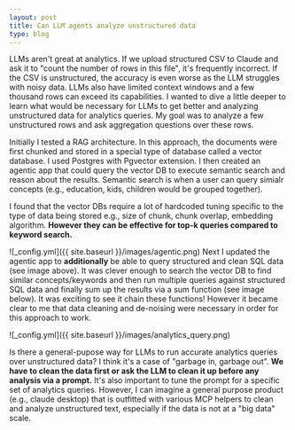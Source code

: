 ```yaml
---
layout: post
title: Can LLM agents analyze unstructured data
type: blog
---
```

LLMs aren't great at analytics. If we upload structured CSV to Claude and ask it to "count the number of rows in this file", it's frequently incorrect. If the CSV is unstructured, the accuracy is even worse as the LLM struggles with noisy data. LLMs also have limited context windows and a few thousand rows can exceed its capabilities. I wanted to dive a little deeper to learn what would be necessary for LLMs to get better and analyzing unstructured data for analytics queries. My goal was to analyze a few unstructured rows and ask aggregation questions over these rows.

Initially I tested a RAG architecture. In this approach, the documents were first chunked and stored in a special type of database called a vector database. I used Postgres with Pgvector extension. I then created an agentic app that could query the vector DB to execute semantic search and reason about the results. Semantic search is when a user can query simialr concepts (e.g., education, kids, children would be grouped together).

I found that the vector DBs require a lot of hardcoded tuning specific to the type of data being stored e.g., size of chunk, chunk overlap, embedding algorithm. **However they can be effective for top-k queries compared to keyword search.**

![_config.yml]({{ site.baseurl }}/images/agentic.png)
Next I updated the agentic app to **additionally** be able to query structured and clean SQL data (see image above). It was clever enough to search the vector DB to find similar concepts/keywords and then run multiple queries against structured SQL data and finally sum up the results via a sum function (see image below). It was exciting to see it chain these functions! However it became clear to me that data cleaning and de-noising were necessary in order for this approach to work.

![_config.yml]({{ site.baseurl }}/images/analytics_query.png)

Is there a general-pupose way for LLMs to run accurate analytics queries over unstructured data? I think it's a case of "garbage in, garbage out". **We have to clean the data first or ask the LLM to clean it up before any analysis via a prompt.** It's also important to tune the prompt for a specific set of analytics queries. However, I can imagine a general purpose product (e.g., claude desktop) that is outfitted with various MCP helpers to clean and analyze unstructured text, especially if the data is not at a "big data" scale.